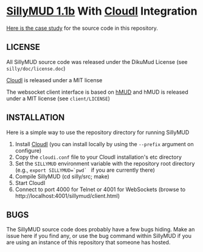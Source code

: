 # [SillyMUD 1.1b](http://www.mudbytes.net/file-319) With [CloudI](https://cloudi.org) Integration

[Here is the case study](https://www.toptal.com/erlang/modernizing-legacy-software-an-example-using-erlang-and-cloudi) for the source code in this repository.

## LICENSE

All SillyMUD source code was released under the DikuMud License
(see `silly/doc/license.doc`)

[CloudI](https://cloudi.org) is released under a MIT license

The websocket client interface is based on
[hMUD](https://github.com/blueoctopus/hMUD)
and hMUD is released under a MIT license
(see `client/LICENSE`)

## INSTALLATION

Here is a simple way to use the repository directory for running SillyMUD

1. Install [CloudI](https://cloudi.org)
   (you can install locally by using the `--prefix` argument on configure)
2. Copy the `cloudi.conf` file to your CloudI installation's etc directory
3. Set the `SILLYMUD` environment variable with the repository root directory
   (e.g., ``export SILLYMUD=`pwd` `` if you are currently there)
4. Compile SillyMUD (cd silly/src; make)
5. Start CloudI
6. Connect to port 4000 for Telnet or 4001 for WebSockets
   (browse to http://localhost:4001/sillymud/client.html)

## BUGS

The SillyMUD source code does probably have a few bugs hiding.
Make an issue here if you find any, or use the bug command within SillyMUD
if you are using an instance of this repository that someone has hosted.

